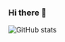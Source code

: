 ### Hi there 👋

![GitHub stats](https://github-readme-stats.vercel.app/api?username=TheOrangeIcon&show_icons=true&theme=dark&count_private=true&cache_seconds=1800)
